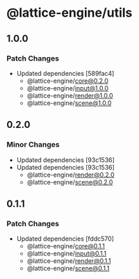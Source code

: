 # @lattice-engine/utils

## 1.0.0

### Patch Changes

- Updated dependencies [589fac4]
  - @lattice-engine/core@0.2.0
  - @lattice-engine/input@1.0.0
  - @lattice-engine/render@1.0.0
  - @lattice-engine/scene@1.0.0

## 0.2.0

### Minor Changes

- Updated dependencies [93c1536]
- Updated dependencies [93c1536]
  - @lattice-engine/render@0.2.0
  - @lattice-engine/scene@0.2.0

## 0.1.1

### Patch Changes

- Updated dependencies [fddc570]
  - @lattice-engine/core@0.1.1
  - @lattice-engine/input@0.1.1
  - @lattice-engine/render@0.1.1
  - @lattice-engine/scene@0.1.1
